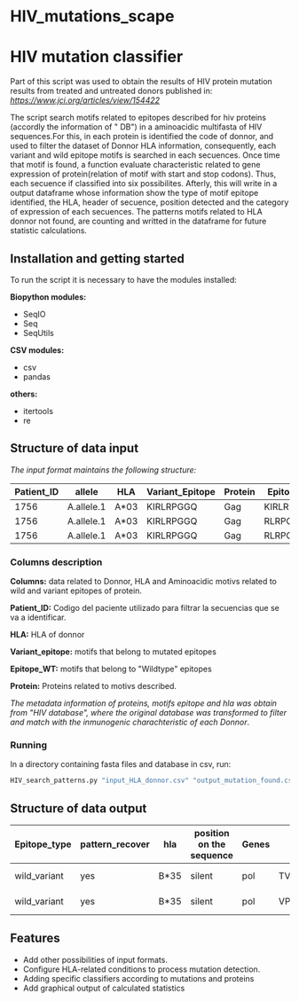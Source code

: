

# HIV_mutations_scape


# HIV mutation classifier

Part of this script was used to obtain the results of HIV protein mutation results from treated and untreated donors published in:
*https://www.jci.org/articles/view/154422*

The script search motifs related to epitopes described for hiv proteins (accordly the information of " DB")
in a aminoacidic multifasta of HIV sequences.For this, in each protein is identified the code of donnor, and used to filter the dataset of Donnor HLA information, consequently, each variant and wild epitope motifs is searched in each secuences.
Once time that motif is found, a function evaluate characteristic related to gene expression of protein(relation of motif with start and stop codons). Thus, each secuence if classified into six possibilites.
Afterly, this will write in a output dataframe whose information show the type of motif epitope identified, the HLA, header of secuence, position detected and the category of expression of each secuences. The patterns motifs related to HLA donnor not found, are counting and writted in the dataframe for future statistic calculations.


## Installation and getting started

To run the script it is necessary to have the modules installed:

**Biopython modules:**

- SeqIO
- Seq
- SeqUtils

**CSV modules:**

- csv
- pandas

**others:**

- itertools
- re

## Structure of data input

*The input format maintains the following structure:*

| Patient_ID | allele     | HLA  | Variant_Epitope | Protein | Epitope_WT |
|------------|------------|------|-----------------|---------|------------|
| 1756       | A.allele.1 | A*03 | KIRLRPGGQ       | Gag     | KIRLRPGGK  |
| 1756       | A.allele.1 | A*03 | KIRLRPGGQ       | Gag     | RLRPGGKKK  |
| 1756       | A.allele.1 | A*03 | KIRLRPGGQ       | Gag     | RLRPGGKKKY |

### Columns description


**Columns:** data related to Donnor, HLA and Aminoacidic motivs related to wild and variant epitopes of protein.

**Patient_ID:** Codigo del paciente utilizado para filtrar la secuencias que se va a identificar.

**HLA:** HLA  of donnor

**Variant_epitope:** motifs that belong to mutated epitopes

**Epitope_WT:** motifs that belong to "Wildtype" epitopes

**Protein:** Proteins related to motivs described.

*The metadata information of proteins, motifs epitope and hla was obtain from "HIV database", where the original database was transformed to filter and match with the inmunogenic charachteristic of each Donnor*.



### Running

In a directory containing fasta files and database in csv, run:

```python
HIV_search_patterns.py "input_HLA_donnor.csv" "output_mutation_found.csv"
```

## Structure of data output

| Epitope_type | pattern_recover | hla  | position on the sequence | Genes | pattern    | sequences    | position | origin | Donor id |
|--------------|-----------------|------|--------------------------|-------|------------|--------------|----------|--------|----------|
| wild_variant | yes             | B*35 | silent                   | pol   | TVLDVGDAY  | 1292-17-N-23 | 262.0    | N      | 1292     |
| wild_variant | yes             | B*35 | silent                   | pol   | VPLDEDFRKY | 1292-17-N-23 | 273.0    | N      | 1292     |


## Features


* Add other possibilities of input formats.
* Configure HLA-related conditions to process mutation detection.
* Adding specific classifiers according to mutations and proteins
* Add graphical output of calculated statistics
